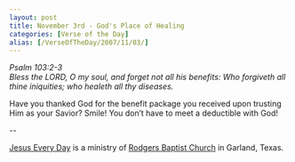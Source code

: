 ```yaml
---
layout: post
title: November 3rd - God's Place of Healing
categories: [Verse of the Day]
alias: [/VerseOfTheDay/2007/11/03/]
---
```


_Psalm 103:2-3  
Bless the LORD, O my soul, and forget not all his benefits: Who
forgiveth all thine iniquities; who healeth all thy diseases._

Have you thanked God for the benefit package you received upon
trusting Him as your Savior? Smile! You don&rsquo;t have to meet a
deductible with God!

 --

<a href=http://jesuseveryday.net>Jesus Every Day</a> is a ministry of <a href=http://rodgersbaptist.net>Rodgers Baptist Church</a> in Garland, Texas.
